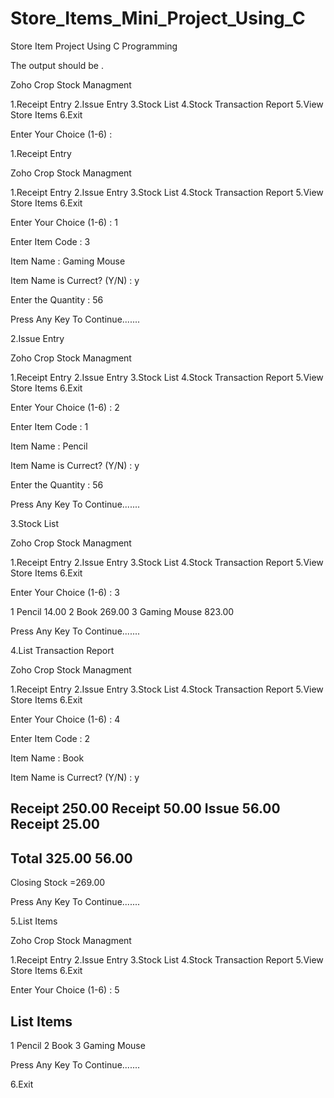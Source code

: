 # Store_Items_Mini_Project_Using_C
Store Item Project Using C Programming


The output should be .

Zoho Crop Stock Managment

1.Receipt Entry
2.Issue Entry
3.Stock List
4.Stock Transaction Report
5.View Store Items
6.Exit

Enter Your Choice (1-6) :


1.Receipt Entry

Zoho Crop Stock Managment

1.Receipt Entry
2.Issue Entry
3.Stock List
4.Stock Transaction Report
5.View Store Items
6.Exit

Enter Your Choice (1-6) : 1

Enter Item Code : 3

Item Name : Gaming Mouse

Item Name is Currect? (Y/N) : y

Enter the Quantity : 56


Press Any Key To Continue.......


2.Issue Entry

Zoho Crop Stock Managment

1.Receipt Entry
2.Issue Entry
3.Stock List
4.Stock Transaction Report
5.View Store Items
6.Exit

Enter Your Choice (1-6) : 2

Enter Item Code : 1

Item Name : Pencil

Item Name is Currect? (Y/N) : y

Enter the Quantity : 56


Press Any Key To Continue.......

3.Stock List

Zoho Crop Stock Managment

1.Receipt Entry
2.Issue Entry
3.Stock List
4.Stock Transaction Report
5.View Store Items
6.Exit

Enter Your Choice (1-6) : 3

  1 Pencil                              14.00
  2 Book                               269.00
  3 Gaming Mouse                       823.00

Press Any Key To Continue.......


4.List Transaction Report

Zoho Crop Stock Managment

1.Receipt Entry
2.Issue Entry
3.Stock List
4.Stock Transaction Report
5.View Store Items
6.Exit

Enter Your Choice (1-6) : 4

Enter Item Code : 2

Item Name : Book

Item Name is Currect? (Y/N) : y

Receipt     250.00
Receipt      50.00
Issue                56.00
Receipt      25.00
---------------------------
Total       325.00    56.00
---------------------------

Closing Stock =269.00

Press Any Key To Continue.......

5.List Items 

Zoho Crop Stock Managment

1.Receipt Entry
2.Issue Entry
3.Stock List
4.Stock Transaction Report
5.View Store Items
6.Exit

Enter Your Choice (1-6) : 5


List Items
-------------
 1  Pencil
 2  Book
 3  Gaming Mouse

Press Any Key To Continue.......

6.Exit


